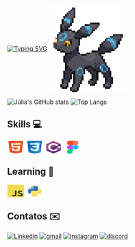 [![Typing SVG](https://readme-typing-svg.demolab.com?font=Fira+Code&size=30&duration=4000&width=800&lines=Ol%C3%A1+dev%2C+seja+bem-vindo(a)!;Saiba+mais+sobre+mim+aqui+ツ)](https://git.io/typing-svg)
<img src="umbreon-shiny.gif" align="center" alt="">

 ![Júlia's GitHub stats](https://github-readme-stats.vercel.app/api?username=juliaathar&show_icons=true&theme=tokyonight)
 ![Top Langs](https://github-readme-stats.vercel.app/api/top-langs/?username=juliaathar&layout=compact&theme=tokyonight)
  
## Skills 💻
<div style="display: inline_block">
 <img align="center" alt="html" height="30" width="40" src="https://raw.githubusercontent.com/devicons/devicon/master/icons/html5/html5-original.svg">
 <img align="center" alt="css" height="30" width="40" src="https://raw.githubusercontent.com/devicons/devicon/master/icons/css3/css3-original.svg"> 
 <img align="center" alt="csharp" height="30" width="40" src="https://raw.githubusercontent.com/devicons/devicon/master/icons/csharp/csharp-original.svg">
 <img align="center" alt="figma" height="30" width="40" src="https://raw.githubusercontent.com/devicons/devicon/master/icons/figma/figma-original.svg">
</div>

## Learning 🧠
<div style="display: inline_block">
 <img align="center" alt="javascript" height="30" width="40" src="https://github.com/devicons/devicon/blob/master/icons/javascript/javascript-original.svg">
 <img align="center" alt="python" height="30" width="40" src="https://github.com/devicons/devicon/blob/master/icons/python/python-original.svg">
</div>

## Contatos ✉️
  [![Linkedin](https://img.shields.io/badge/LinkedIn-0077B5?style=for-the-badge&logo=linkedin&logoColor=white)](https://www.linkedin.com/in/j%C3%BAlia-a-492a22207/)
  [![gmail](https://img.shields.io/badge/Gmail-D14836?style=for-the-badge&logo=gmail&logoColor=white)](mailto:juliaranyol@gmail.com)
  [![instagram](https://img.shields.io/badge/Instagram-E4405F?style=for-the-badge&logo=instagram&logoColor=white)](https://www.instagram.com/julia.athar/)
  [![discord](https://img.shields.io/badge/Discord-7289DA?style=for-the-badge&logo=discord&logoColor=white)](https://discord.com/channels/@mejuliaranyol@gmail.com)
